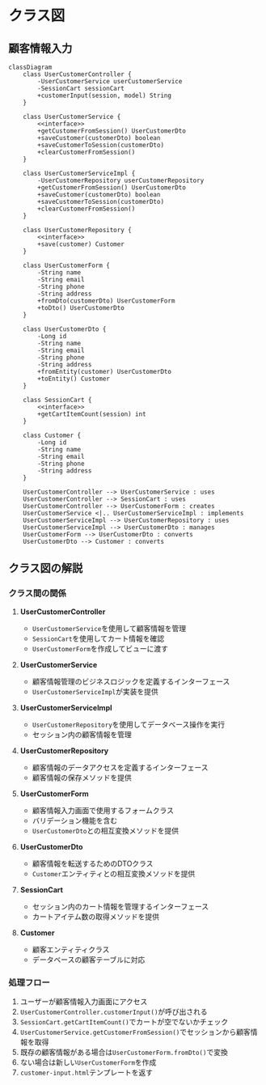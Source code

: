 # クラス図

## 顧客情報入力

```mermaid
classDiagram
    class UserCustomerController {
        -UserCustomerService userCustomerService
        -SessionCart sessionCart
        +customerInput(session, model) String
    }
    
    class UserCustomerService {
        <<interface>>
        +getCustomerFromSession() UserCustomerDto
        +saveCustomer(customerDto) boolean
        +saveCustomerToSession(customerDto)
        +clearCustomerFromSession()
    }
    
    class UserCustomerServiceImpl {
        -UserCustomerRepository userCustomerRepository
        +getCustomerFromSession() UserCustomerDto
        +saveCustomer(customerDto) boolean
        +saveCustomerToSession(customerDto)
        +clearCustomerFromSession()
    }
    
    class UserCustomerRepository {
        <<interface>>
        +save(customer) Customer
    }
    
    class UserCustomerForm {
        -String name
        -String email
        -String phone
        -String address
        +fromDto(customerDto) UserCustomerForm
        +toDto() UserCustomerDto
    }
    
    class UserCustomerDto {
        -Long id
        -String name
        -String email
        -String phone
        -String address
        +fromEntity(customer) UserCustomerDto
        +toEntity() Customer
    }
    
    class SessionCart {
        <<interface>>
        +getCartItemCount(session) int
    }
    
    class Customer {
        -Long id
        -String name
        -String email
        -String phone
        -String address
    }

    UserCustomerController --> UserCustomerService : uses
    UserCustomerController --> SessionCart : uses
    UserCustomerController --> UserCustomerForm : creates
    UserCustomerService <|.. UserCustomerServiceImpl : implements
    UserCustomerServiceImpl --> UserCustomerRepository : uses
    UserCustomerServiceImpl --> UserCustomerDto : manages
    UserCustomerForm --> UserCustomerDto : converts
    UserCustomerDto --> Customer : converts
```

## クラス図の解説

### クラス間の関係

1. **UserCustomerController**
   - `UserCustomerService`を使用して顧客情報を管理
   - `SessionCart`を使用してカート情報を確認
   - `UserCustomerForm`を作成してビューに渡す

2. **UserCustomerService**
   - 顧客情報管理のビジネスロジックを定義するインターフェース
   - `UserCustomerServiceImpl`が実装を提供

3. **UserCustomerServiceImpl**
   - `UserCustomerRepository`を使用してデータベース操作を実行
   - セッション内の顧客情報を管理

4. **UserCustomerRepository**
   - 顧客情報のデータアクセスを定義するインターフェース
   - 顧客情報の保存メソッドを提供

5. **UserCustomerForm**
   - 顧客情報入力画面で使用するフォームクラス
   - バリデーション機能を含む
   - `UserCustomerDto`との相互変換メソッドを提供

6. **UserCustomerDto**
   - 顧客情報を転送するためのDTOクラス
   - `Customer`エンティティとの相互変換メソッドを提供

7. **SessionCart**
   - セッション内のカート情報を管理するインターフェース
   - カートアイテム数の取得メソッドを提供

8. **Customer**
   - 顧客エンティティクラス
   - データベースの顧客テーブルに対応

### 処理フロー

1. ユーザーが顧客情報入力画面にアクセス
2. `UserCustomerController.customerInput()`が呼び出される
3. `SessionCart.getCartItemCount()`でカートが空でないかチェック
4. `UserCustomerService.getCustomerFromSession()`でセッションから顧客情報を取得
5. 既存の顧客情報がある場合は`UserCustomerForm.fromDto()`で変換
6. ない場合は新しい`UserCustomerForm`を作成
7. `customer-input.html`テンプレートを返す 